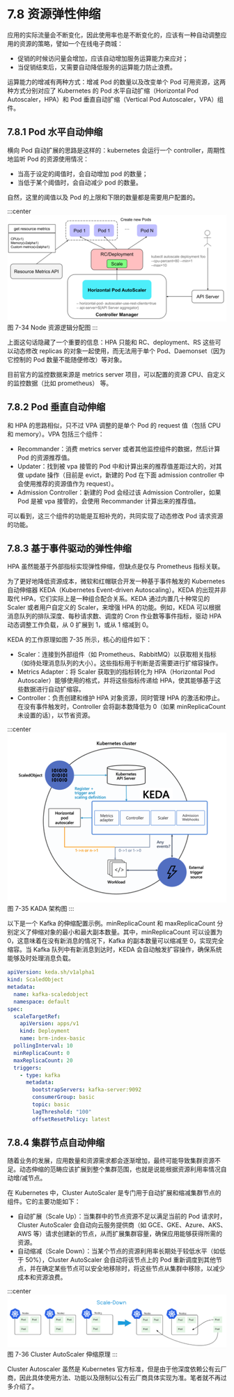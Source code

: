 # 7.8 资源弹性伸缩

应用的实际流量会不断变化，因此使用率也是不断变化的，应该有一种自动调整应用的资源的策略，譬如一个在线电子商城：
- 促销的时候访问量会增加，应该自动增加服务运算能力来应对；
- 当促销结束后，又需要自动降低服务的运算能力防止浪费。

运算能力的增减有两种方式：增减 Pod 的数量以及改变单个 Pod 可用资源，这两种方式分别对应了 Kubernetes 的 Pod 水平自动扩缩（Horizontal Pod Autoscaler，HPA）和 Pod 垂直自动扩缩（Vertical Pod Autoscaler，VPA）组件。

## 7.8.1 Pod 水平自动伸缩

横向 Pod 自动扩展的思路是这样的：kubernetes 会运行一个 controller，周期性地监听 Pod 的资源使用情况：
- 当高于设定的阈值时，会自动增加 pod 的数量；
- 当低于某个阈值时，会自动减少 pod 的数量。

自然，这里的阈值以及 Pod 的上限和下限的数量都是需要用户配置的。

:::center
  ![](../assets/HPA.svg)<br/>
  图 7-34 Node 资源逻辑分配图
:::

上面这句话隐藏了一个重要的信息：HPA 只能和 RC、deployment、RS 这些可以动态修改 replicas 的对象一起使用，而无法用于单个 Pod、Daemonset（因为它控制的 Pod 数量不能随便修改）等对象。

目前官方的监控数据来源是 metrics server 项目，可以配置的资源 CPU、自定义的监控数据（比如 prometheus） 等。

## 7.8.2 Pod 垂直自动伸缩

和 HPA 的思路相似，只不过 VPA 调整的是单个 Pod 的 request 值（包括 CPU 和 memory）。VPA 包括三个组件：

- Recommander：消费 metrics server 或者其他监控组件的数据，然后计算 Pod 的资源推荐值。
- Updater：找到被 vpa 接管的 Pod 中和计算出来的推荐值差距过大的，对其做 update 操作（目前是 evict，新建的 Pod 在下面 admission controller 中会使用推荐的资源值作为 request）。
- Admission Controller：新建的 Pod 会经过该 Admission Controller，如果 Pod 是被 vpa 接管的，会使用 Recommander 计算出来的推荐值。

可以看到，这三个组件的功能是互相补充的，共同实现了动态修改 Pod 请求资源的功能。

## 7.8.3 基于事件驱动的弹性伸缩

HPA 虽然能基于外部指标实现弹性伸缩，但缺点是仅与 Prometheus 指标关联。

为了更好地降低资源成本，微软和红帽联合开发一种基于事件触发的 Kubernetes 自动伸缩器 KEDA（Kubernetes Event-driven Autoscaling）。KEDA 的出现并非取代 HPA，它们实际上是一种组合配合关系。KEDA 通过内置几十种常见的 Scaler 或者用户自定义的 Scaler，来增强 HPA 的功能。例如，KEDA 可以根据消息队列的排队深度、每秒请求数、调度的 Cron 作业数等事件指标，驱动 HPA 动态调整工作负载，从 0 扩展到 1，或从 1 缩减到 0。

KEDA 的工作原理如图 7-35 所示，核心的组件如下：

- Scaler：连接到外部组件（如 Prometheus、RabbitMQ）以获取相关指标（如待处理消息队列的大小）。这些指标用于判断是否需要进行扩缩容操作。
- Metrics Adapter：将 Scaler 获取到的指标转化为 HPA（Horizontal Pod Autoscaler）能够使用的格式，并将这些指标传递给 HPA，使其能够基于这些数据进行自动扩缩容。
- Controller：负责创建和维护 HPA 对象资源，同时管理 HPA 的激活和停止。在没有事件触发时，Controller 会将副本数降低为 0（如果 minReplicaCount 未设置的话），以节省资源。

:::center
  ![](../assets/keda-arch.png)<br/>
  图 7-35 KADA 架构图
:::

以下是一个 Kafka 的伸缩配置示例。minReplicaCount 和 maxReplicaCount 分别定义了伸缩对象的最小和最大副本数量。其中，minReplicaCount 可以设置为 0，这意味着在没有新消息的情况下，Kafka 的副本数量可以缩减至 0，实现完全缩容。当 Kafka 队列中有新消息到达时，KEDA 会自动触发扩容操作，确保系统能够及时处理消息负载。

```yaml
apiVersion: keda.sh/v1alpha1
kind: ScaledObject
metadata:
  name: kafka-scaledobject
  namespace: default
spec:
  scaleTargetRef:
    apiVersion: apps/v1
    kind: Deployment
    name: brm-index-basic
  pollingInterval: 10
  minReplicaCount: 0
  maxReplicaCount: 20
  triggers:
    - type: kafka
      metadata:
        bootstrapServers: kafka-server:9092
        consumerGroup: basic
        topic: basic
        lagThreshold: "100"
        offsetResetPolicy: latest
```

## 7.8.4 集群节点自动伸缩

随着业务的发展，应用数量和资源需求都会逐渐增加，最终可能导致集群资源不足。动态伸缩的范畴应该扩展到整个集群范围，也就是说能根据资源利用率情况自动增/减节点。

在 Kubernetes 中，Cluster AutoScaler 是专门用于自动扩展和缩减集群节点的组件。它的主要功能如下：
- 自动扩展（Scale Up）：当集群中的节点资源不足以满足当前的 Pod 请求时，Cluster AutoScaler 会自动向云服务提供商（如 GCE、GKE、Azure、AKS、AWS 等）请求创建新的节点，从而扩展集群容量，确保应用能够获得所需的资源。
- 自动缩减（Scale Down）：当某个节点的资源利用率长期处于较低水平（如低于 50%），Cluster AutoScaler 会自动将该节点上的 Pod 重新调度到其他节点，并在确定某些节点可以安全地移除时，将这些节点从集群中移除，以减少成本和资源浪费。

:::center
  ![](../assets/Cluster-AutoScaler.png)<br/>
  图 7-36 Cluster AutoScaler 伸缩原理
:::

Cluster Autoscaler 虽然是 Kubernetes 官方标准，但是由于他深度依赖公有云厂商，因此具体使用方法、功能以及限制以公有云厂商具体实现为准。笔者就不再过多介绍了。

[^1]: 参见 https://keda.sh/docs/2.12/scalers/
[^2]: 参见 https://keda.sh/community/#end-users

